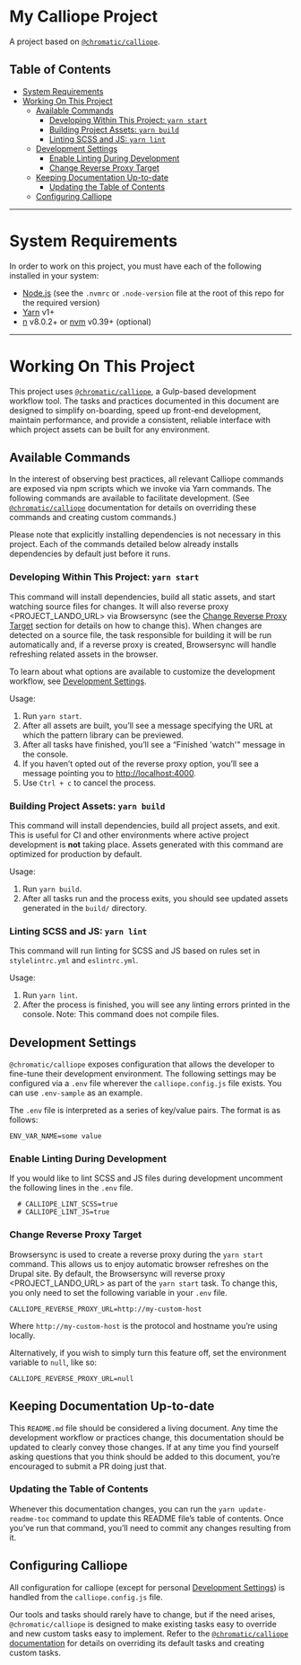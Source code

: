 # My Calliope Project

A project based on [`@chromatic/calliope`](https://npmjs.com/package/@chromatic/calliope).

## Table of Contents

<!--
  Please do not update this table of contents manually!
  Use `yarn update-readme-toc` instead.
-->

<!-- toc -->

- [System Requirements](#system-requirements)
- [Working On This Project](#working-on-this-project)
  * [Available Commands](#available-commands)
    + [Developing Within This Project: `yarn start`](#developing-within-this-project-yarn-start)
    + [Building Project Assets: `yarn build`](#building-project-assets-yarn-build)
    + [Linting SCSS and JS: `yarn lint`](#linting-scss-and-js-yarn-lint)
  * [Development Settings](#development-settings)
    + [Enable Linting During Development](#enable-linting-during-development)
    + [Change Reverse Proxy Target](#change-reverse-proxy-target)
  * [Keeping Documentation Up-to-date](#keeping-documentation-up-to-date)
    + [Updating the Table of Contents](#updating-the-table-of-contents)
  * [Configuring Calliope](#configuring-calliope)

<!-- tocstop -->

---

# System Requirements

In order to work on this project, you must have each of the following installed in your system:
- [Node.js](https://nodejs.org/en/) (see the `.nvmrc` or `.node-version` file at the root of this repo for the required version)
- [Yarn](https://yarnpkg.com/) v1+
- [n](https://github.com/tj/n) v8.0.2+ or [nvm](https://github.com/nvm-sh/nvm#node-version-manager---) v0.39+ (optional)

---

# Working On This Project

This project uses [`@chromatic/calliope`](https://npmjs.com/package/@chromatic/calliope), a Gulp-based development workflow tool. The tasks and practices documented in this document are designed to simplify on-boarding, speed up front-end development, maintain performance, and provide a consistent, reliable interface with which project assets can be built for any environment.

## Available Commands

In the interest of observing best practices, all relevant Calliope commands are exposed via npm scripts which we invoke via Yarn commands. The following commands are available to facilitate development. (See [`@chromatic/calliope`](https://npmjs.com/package/@chromatic/calliope) documentation for details on overriding these commands and creating custom commands.)

Please note that explicitly installing dependencies is not necessary in this project. Each of the commands detailed below already installs dependencies by default just before it runs.

### Developing Within This Project: `yarn start`

This command will install dependencies, build all static assets, and start watching source files for changes. It will also reverse proxy <PROJECT_LANDO_URL> via Browsersync (see the [Change Reverse Proxy Target] section for details on how to change this). When changes are detected on a source file, the task responsible for building it will be run automatically and, if a reverse proxy is created, Browsersync will handle refreshing related assets in the browser.

To learn about what options are available to customize the development workflow, see [Development Settings].

Usage:
1. Run `yarn start`.
1. After all assets are built, you’ll see a message specifying the URL at which the pattern library can be previewed.
1. After all tasks have finished, you’ll see a “Finished 'watch'" message in the console.
1. If you haven’t opted out of the reverse proxy option, you’ll see a message pointing you to <http://localhost:4000>.
1. Use `Ctrl + c` to cancel the process.

### Building Project Assets: `yarn build`

This command will install dependencies, build all project assets, and exit. This is useful for CI and other environments where active project development is **not** taking place. Assets generated with this command are optimized for production by default.

Usage:
1. Run `yarn build`.
1. After all tasks run and the process exits, you should see updated assets generated in the `build/` directory.

### Linting SCSS and JS: `yarn lint`

This command will run linting for SCSS and JS based on rules set in `stylelintrc.yml` and `eslintrc.yml`.

Usage:
1. Run `yarn lint`.
1. After the process is finished, you will see any linting errors printed in the console. Note: This command does not compile files.

## Development Settings

`@chromatic/calliope` exposes configuration that allows the developer to fine-tune their development environment. The following settings may be configured via a `.env` file wherever the `calliope.config.js` file exists.  You can use `.env-sample` as an example.

The `.env` file is interpreted as a series of key/value pairs. The format is as follows:

```
ENV_VAR_NAME=some value
```

### Enable Linting During Development

If you would like to lint SCSS and JS files during development uncomment the following lines in the `.env` file.

```
  # CALLIOPE_LINT_SCSS=true
  # CALLIOPE_LINT_JS=true
```

### Change Reverse Proxy Target

Browsersync is used to create a reverse proxy during the `yarn start` command.  This allows us to enjoy automatic browser refreshes on the Drupal site. By default, the Browsersync will reverse proxy <PROJECT_LANDO_URL> as part of the `yarn start` task. To change this, you only need to set the following variable in your `.env` file.

```
CALLIOPE_REVERSE_PROXY_URL=http://my-custom-host
```

Where `http://my-custom-host` is the protocol and hostname you’re using locally.

Alternatively, if you wish to simply turn this feature off, set the environment variable to `null`, like so:

```
CALLIOPE_REVERSE_PROXY_URL=null
```

## Keeping Documentation Up-to-date

This `README.md` file should be considered a living document. Any time the development workflow or practices change, this documentation should be updated to clearly convey those changes. If at any time you find yourself asking questions that you think should be added to this document, you’re encouraged to submit a PR doing just that.

### Updating the Table of Contents

Whenever this documentation changes, you can run the `yarn update-readme-toc` command to update this README file’s table of contents. Once you’ve run that command, you’ll need to commit any changes resulting from it.

## Configuring Calliope

All configuration for calliope (except for personal [Development Settings]) is handled from the `calliope.config.js` file.

Our tools and tasks should rarely have to change, but if the need arises, `@chromatic/calliope` is designed to make existing tasks easy to override and new custom tasks easy to implement. Refer to the [`@chromatic/calliope` documentation](https://npmjs.org/pacakge/@chromatic/calliope) for details on overriding its default tasks and creating custom tasks.

[Development Settings]: #development-settings
[Change Reverse Proxy Target]: #change-reverse-proxy-target
